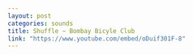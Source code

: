 ```yaml
---
layout: post
categories: sounds
title: Shuffle ~ Bombay Bicyle Club
link: "https://www.youtube.com/embed/oDuif301F-8"
---
```


